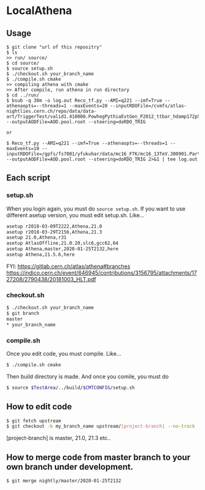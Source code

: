 # LocalAthena

## Usage
```cp
$ git clone "url of this repositry"
$ ls 
>> run/ source/
$ cd source/
$ source setup.sh
$ ./checkout.sh your_branch_name
$ ./compile.sh cmake
>> compiling athena with cmake
>> After compile, run athena in run directory
$ cd ../run/
$ bsub -q 30m -o log.out Reco_tf.py --AMI=q221 --imf=True --athenaopts=--threads=1 --maxEvents=20 --inputRDOFile=/cvmfs/atlas-nightlies.cern.ch/repo/data/data-art/TriggerTest/valid1.410000.PowhegPythiaEvtGen_P2012_ttbar_hdamp172p5_nonallhad.merge.RDO.e4993_s3214_r11315/RDO.17533168._000001.pool.root.1  --outputAODFile=AOD.pool.root --steering=doRDO_TRIG

or

$ Reco_tf.py --AMI=q221 --imf=True --athenaopts=--threads=1 --maxEvents=10 --inputRDOFile=/gpfs/fs7001/yfukuhar/data/mc16_FTK/mc16_13TeV.300901.ParticleGunEvtGen_Jpsi_mu3p5mu3p5_prompt.digit.RDO_FTK.e7406_e5984_a875_r11558_d1534_tid18953291_00/RDO_FTK.18953291._000001.pool.root.1 --outputAODFile=AOD.pool.root --steering=doRDO_TRIG 2>&1 | tee log.out
```


## Each script

### setup.sh
When you login again, you must do `source setup.sh`.
If you want to use different asetup version, you must edit setup.sh.
Like...
```sh
asetup r2018-03-09T2222,Athena,21.0
asetup r2018-03-29T2156,Athena,21.3
asetup 21.0,Athena,r31
asetup AtlasOffline,21.0.20,slc6,gcc62,64
asetup Athena,master,2020-01-25T2132,here
asetup Athena,21.5.6,here
```

FYI:
https://gitlab.cern.ch/atlas/athena#branches
https://indico.cern.ch/event/646945/contributions/3156795/attachments/1727208/2790438/20181003_HLT.pdf


### checkout.sh
```sh
$ ./checkout.sh your_branch_name
$ git branch
master
* your_branch_name
```

### compile.sh
Once you edit code, you must compile.
Like...
```sh
$ ./compile.sh cmake
```
Then build directory is made.
And once you comile, you must do
```sh
$ source $TestArea/../build/$CMTCONFIG/setup.sh

```


## How to edit code
```sh
$ git fetch upstream
$ git checkout -b my_branch_name upstream/[project-branch] --no-track
```
[project-branch] is master, 21.0, 21.3 etc..

## How to merge code from master branch to your own branch under development.
```sh
$ git merge nightly/master/2020-01-25T2132
```



